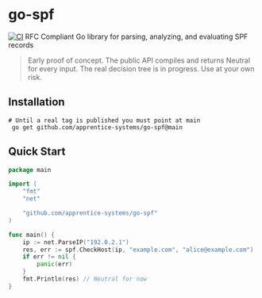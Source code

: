# go-spf
[![CI](https://github.com/apprentice-system/go-spf/actions/workflows/go-test.yml/badge.svg?branch=main)](https://github.com/apprentice-systems/go-spf/actions/workflows/go-test.yml)
RFC Compliant Go library for parsing, analyzing, and evaluating SPF records
> Early proof of concept. The public API compiles and returns Neutral for every input. The real decision tree is in progress. Use at your own risk.


## Installation
```shell
# Until a real tag is published you must point at main
 go get github.com/apprentice-systems/go-spf@main
```


## Quick Start
```go
package main

import (
    "fmt"
    "net"

    "github.com/apprentice-systems/go-spf"
)

func main() {
    ip := net.ParseIP("192.0.2.1")
    res, err := spf.CheckHost(ip, "example.com", "alice@example.com")
    if err != nil {
        panic(err)
    }
    fmt.Println(res) // Neutral for now
}
```

